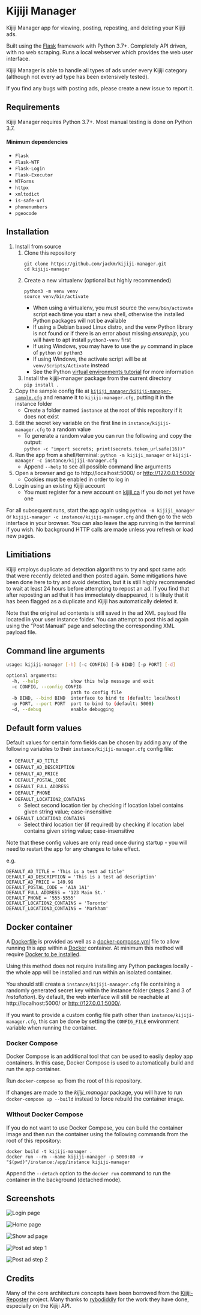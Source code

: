 # Kijiji Manager

Kijiji Manager app for viewing, posting, reposting, and deleting your Kijiji ads.

Built using the [Flask](https://flask.palletsprojects.com/) framework with Python 3.7+.
Completely API driven, with no web scraping. Runs a local webserver which provides the web user interface.

Kijiji Manager is able to handle all types of ads under every Kijiji category (although not every ad type has been extensively tested).

If you find any bugs with posting ads, please create a new issue to report it.

## Requirements

Kijiji Manager requires Python 3.7+.
Most manual testing is done on Python 3.7.

#### Minimum dependencies

* `Flask`
* `Flask-WTF`
* `Flask-Login`
* `Flask-Executor`
* `WTForms`
* `httpx`
* `xmltodict`
* `is-safe-url`
* `phonenumbers`
* `pgeocode`

## Installation

1. Install from source
    1. Clone this repository
       ```
       git clone https://github.com/jackm/kijiji-manager.git
       cd kijiji-manager
       ```
    1. Create a new virtualenv (optional but highly recommended)
       ```
       python3 -m venv venv
       source venv/bin/activate
       ```
       * When using a virtualenv, you must source the `venv/bin/activate` script each time you start a new shell, otherwise the installed Python packages will not be available
       * If using a Debian based Linux distro, and the _venv_ Python library is not found or if there is an error about missing _ensurepip_, you will have to apt install `python3-venv` first
       * If using Windows, you may have to use the `py` command in place of `python` or `python3`
       * If using Windows, the activate script will be at `venv/Scripts/Activate` instead
       * See the Python [virtual environments tutorial](https://docs.python.org/3.7/tutorial/venv.html) for more information
    1. Install the kijiji-manager package from the current directory\
       `pip install .`
1. Copy the sample config file at [`kijiji_manager/kijiji-manager-sample.cfg`](kijiji_manager/kijiji-manager-sample.cfg) and rename it to `kijiji-manager.cfg`, putting it in the instance folder
    * Create a folder named `instance` at the root of this repository if it does not exist
1. Edit the secret key variable on the first line in `instance/kijiji-manager.cfg` to a random value
    * To generate a random value you can run the following and copy the output:\
      `python -c "import secrets; print(secrets.token_urlsafe(16))"`
1. Run the app from a shell/terminal: `python -m kijiji_manager` or `kijiji-manager -c instance/kijiji-manager.cfg`
    * Append `--help` to see all possible command line arguments
1. Open a browser and go to http://localhost:5000/ or http://127.0.0.1:5000/
    * Cookies must be enabled in order to log in
1. Login using an existing Kijiji account
    * You must register for a new account on [kijiji.ca](https://www.kijiji.ca/) if you do not yet have one

For all subsequent runs, start the app again using `python -m kijiji_manager` or `kijiji-manager -c instance/kijiji-manager.cfg` and then go to the web interface in your browser.
You can also leave the app running in the terminal if you wish.
No background HTTP calls are made unless you refresh or load new pages.

## Limitiations

Kijiji employs duplicate ad detection algorithms to try and spot same ads that were recently deleted and then posted again.
Some mitigations have been done here to try and avoid detection, but it is still highly recommended to wait at least 24 hours before attempting to repost an ad.
If you find that after reposting an ad that it has immediately disappeared, it is likely that it has been flagged as a duplicate and Kijiji has automatically deleted it.

Note that the original ad contents is still saved in the ad XML payload file located in your user instance folder.
You can attempt to post this ad again using the "Post Manual" page and selecting the corresponding XML payload file.

## Command line arguments

```bash
usage: kijiji-manager [-h] [-c CONFIG] [-b BIND] [-p PORT] [-d]

optional arguments:
  -h, --help            show this help message and exit
  -c CONFIG, --config CONFIG
                        path to config file
  -b BIND, --bind BIND  interface to bind to (default: localhost)
  -p PORT, --port PORT  port to bind to (default: 5000)
  -d, --debug           enable debugging
```

## Default form values

Default values for certain form fields can be chosen by adding any of the following variables to their `instance/kijiji-manager.cfg` config file:

* `DEFAULT_AD_TITLE`
* `DEFAULT_AD_DESCRIPTION`
* `DEFAULT_AD_PRICE`
* `DEFAULT_POSTAL_CODE`
* `DEFAULT_FULL_ADDRESS`
* `DEFAULT_PHONE`
* `DEFAULT_LOCATION2_CONTAINS`
  * Select second location tier by checking if location label contains given string value; case-insensitive
* `DEFAULT_LOCATION3_CONTAINS`
  * Select third location tier (if required) by checking if location label contains given string value; case-insensitive

Note that these config values are only read once during startup - you will need to restart the app for any changes to take effect.

e.g.

```
DEFAULT_AD_TITLE = 'This is a test ad title'
DEFAULT_AD_DESCRIPTION = 'This is a test ad description'
DEFAULT_AD_PRICE = 149.99
DEFAULT_POSTAL_CODE = 'A1A 1A1'
DEFAULT_FULL_ADDRESS = '123 Main St.'
DEFAULT_PHONE = '555-5555'
DEFAULT_LOCATION2_CONTAINS = 'Toronto'
DEFAULT_LOCATION3_CONTAINS = 'Markham'
```

## Docker container

A [Dockerfile](Dockerfile) is provided as well as a [docker-compose.yml](docker-compose.yml) file to allow running this app within a [Docker](https://docs.docker.com/) container.
At minimum this method will require [Docker to be installed](https://docs.docker.com/get-docker/).

Using this method does not require installing any Python packages locally - the whole app will be installed and run within an isolated container.

You should still create a `instance/kijiji-manager.cfg` file containing a randomly generated secret key within the instance folder (steps 2 and 3 of _Installation_).
By default, the web interface will still be reachable at http://localhost:5000/ or http://127.0.0.1:5000/.

If you want to provide a custom config file path other than `instance/kijiji-manager.cfg`, this can be done by setting the `CONFIG_FILE` environment variable when running the container.

### Docker Compose

Docker Compose is an additional tool that can be used to easily deploy app containers.
In this case, Docker Compose is used to automatically build and run the app container. 

Run `docker-compose up` from the root of this repository.

If changes are made to the _kijiji_manager_ package, you will have to run `docker-compose up --build` instead to force rebuild the container image.

### Without Docker Compose

If you do not want to use Docker Compose, you can build the container image and then run the container using the following commands from the root of this repository:

```
docker build -t kijiji-manager .
docker run --rm --name kijiji-manager -p 5000:80 -v "$(pwd)"/instance:/app/instance kijiji-manager
```

Append the `--detach` option to the `docker run` command to run the container in the background (detached mode).

## Screenshots

![Login page](https://user-images.githubusercontent.com/4127823/86979816-3ccf8980-c150-11ea-9b16-1d4a9612ad6b.png)

![Home page](https://user-images.githubusercontent.com/4127823/94874784-dee5d180-0420-11eb-802c-2cb8c55f7bb4.png)

![Show ad page](https://user-images.githubusercontent.com/4127823/86979503-8075c380-c14f-11ea-997b-1ecf84066c2e.png)

![Post ad step 1](https://user-images.githubusercontent.com/4127823/86979508-823f8700-c14f-11ea-963a-4366119303d2.png)

![Post ad step 2](https://user-images.githubusercontent.com/4127823/86979510-8370b400-c14f-11ea-8293-13846c1c8c40.png)

## Credits

Many of the core architecture concepts have been borrowed from the [Kijiji-Reposter](https://github.com/rybodiddly/Kijiji-Reposter/) project.
Many thanks to [rybodiddly](https://github.com/rybodiddly/) for the work they have done, especially on the Kijiji API.
